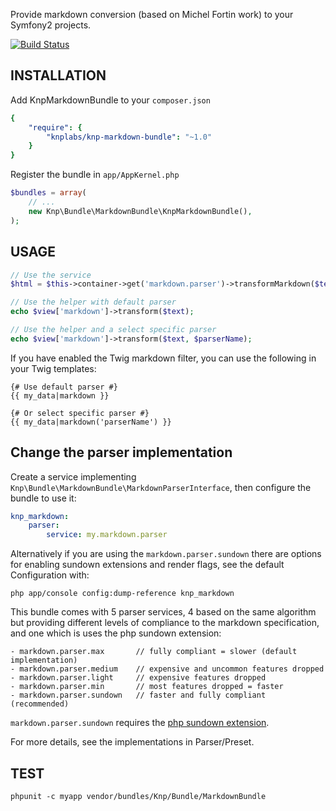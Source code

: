 Provide markdown conversion (based on Michel Fortin work) to your Symfony2 projects.

[![Build Status](https://secure.travis-ci.org/KnpLabs/KnpMarkdownBundle.png)](http://travis-ci.org/KnpLabs/KnpMarkdownBundle)

## INSTALLATION

Add KnpMarkdownBundle to your `composer.json`

```yaml
{
    "require": {
        "knplabs/knp-markdown-bundle": "~1.0"
    }
}
```

Register the bundle in ``app/AppKernel.php``

```php
$bundles = array(
    // ...
    new Knp\Bundle\MarkdownBundle\KnpMarkdownBundle(),
);
```

## USAGE

```php
// Use the service
$html = $this->container->get('markdown.parser')->transformMarkdown($text);

// Use the helper with default parser
echo $view['markdown']->transform($text);

// Use the helper and a select specific parser
echo $view['markdown']->transform($text, $parserName);
```

If you have enabled the Twig markdown filter, you can use the following in your Twig templates:

```twig
{# Use default parser #}
{{ my_data|markdown }}

{# Or select specific parser #}
{{ my_data|markdown('parserName') }}
```

## Change the parser implementation

Create a service implementing `Knp\Bundle\MarkdownBundle\MarkdownParserInterface`,
then configure the bundle to use it:

```yaml
knp_markdown:
    parser:
        service: my.markdown.parser
```

Alternatively if you are using the ``markdown.parser.sundown`` there are
options for enabling sundown extensions and render flags, see the
default Configuration with:

    php app/console config:dump-reference knp_markdown

This bundle comes with 5 parser services, 4 based on the same algorithm
but providing different levels of compliance to the markdown specification,
and one which is uses the php sundown extension:

    - markdown.parser.max       // fully compliant = slower (default implementation)
    - markdown.parser.medium    // expensive and uncommon features dropped
    - markdown.parser.light     // expensive features dropped
    - markdown.parser.min       // most features dropped = faster
    - markdown.parser.sundown   // faster and fully compliant (recommended)

``markdown.parser.sundown`` requires the [php sundown extension](https://github.com/chobie/php-sundown).

For more details, see the implementations in Parser/Preset.

## TEST

    phpunit -c myapp vendor/bundles/Knp/Bundle/MarkdownBundle

